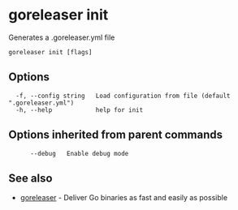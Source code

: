 # goreleaser init

Generates a .goreleaser.yml file

```
goreleaser init [flags]
```

## Options

```
  -f, --config string   Load configuration from file (default ".goreleaser.yml")
  -h, --help            help for init
```

## Options inherited from parent commands

```
      --debug   Enable debug mode
```

## See also

* [goreleaser](/cmd/goreleaser/)	 - Deliver Go binaries as fast and easily as possible

